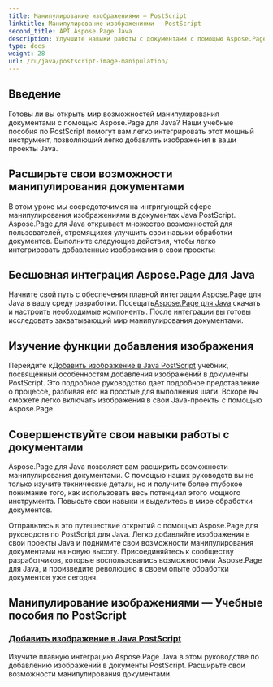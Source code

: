 ```yaml
---
title: Манипулирование изображениями — PostScript
linktitle: Манипулирование изображениями — PostScript
second_title: API Aspose.Page Java
description: Улучшите навыки работы с документами с помощью Aspose.Page для Java. Погрузитесь в наши руководства по PostScript, научитесь добавлять изображения на Java и улучшите свои возможности работы с документами.
type: docs
weight: 28
url: /ru/java/postscript-image-manipulation/
---
```


## Введение

Готовы ли вы открыть мир возможностей манипулирования документами с помощью Aspose.Page для Java? Наши учебные пособия по PostScript помогут вам легко интегрировать этот мощный инструмент, позволяющий легко добавлять изображения в ваши проекты Java.

## Расширьте свои возможности манипулирования документами

В этом уроке мы сосредоточимся на интригующей сфере манипулирования изображениями в документах Java PostScript. Aspose.Page для Java открывает множество возможностей для пользователей, стремящихся улучшить свои навыки обработки документов. Выполните следующие действия, чтобы легко интегрировать добавленные изображения в свои проекты:

## Бесшовная интеграция Aspose.Page для Java

 Начните свой путь с обеспечения плавной интеграции Aspose.Page для Java в вашу среду разработки. Посещать[Aspose.Page для Java](https://products.aspose.com/page/java) скачать и настроить необходимые компоненты. После интеграции вы готовы исследовать захватывающий мир манипулирования документами.

## Изучение функции добавления изображения

 Перейдите к[Добавить изображение в Java PostScript](./add-image/) учебник, посвященный особенностям добавления изображений в документы PostScript. Это подробное руководство дает подробное представление о процессе, разбивая его на простые для выполнения шаги. Вскоре вы сможете легко включать изображения в свои Java-проекты с помощью Aspose.Page.

## Совершенствуйте свои навыки работы с документами

Aspose.Page для Java позволяет вам расширить возможности манипулирования документами. С помощью наших руководств вы не только изучите технические детали, но и получите более глубокое понимание того, как использовать весь потенциал этого мощного инструмента. Повысьте свои навыки и выделитесь в мире обработки документов.

Отправьтесь в это путешествие открытий с помощью Aspose.Page для руководств по PostScript для Java. Легко добавляйте изображения в свои проекты Java и поднимите свои возможности манипулирования документами на новую высоту. Присоединяйтесь к сообществу разработчиков, которые воспользовались возможностями Aspose.Page для Java, и произведите революцию в своем опыте обработки документов уже сегодня.
## Манипулирование изображениями — Учебные пособия по PostScript
### [Добавить изображение в Java PostScript](./add-image/)
Изучите плавную интеграцию Aspose.Page Java в этом руководстве по добавлению изображений в документы PostScript. Расширьте свои возможности манипулирования документами.